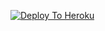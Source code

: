 [![Deploy To Heroku](https://www.herokucdn.com/deploy/button.svg)](https://heroku.com/deploy?template=https://github.com/m1_txt/m1_txt)
